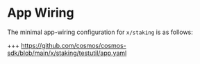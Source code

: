 # App Wiring

The minimal app-wiring configuration for `x/staking` is as follows:

+++ https://github.com/cosmos/cosmos-sdk/blob/main/x/staking/testutil/app.yaml
